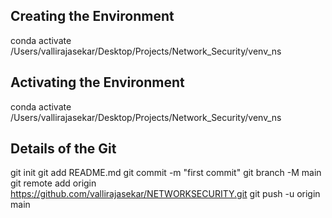 ## Creating the Environment 

  conda activate /Users/vallirajasekar/Desktop/Projects/Network_Security/venv_ns

## Activating the Environment 

   conda activate /Users/vallirajasekar/Desktop/Projects/Network_Security/venv_ns


## Details of the Git 


git init
git add README.md
git commit -m "first commit"
git branch -M main
git remote add origin https://github.com/vallirajasekar/NETWORKSECURITY.git
git push -u origin main

